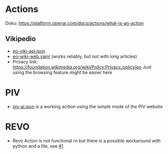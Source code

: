# Actions
Doku: https://platform.openai.com/docs/actions/what-is-an-action

## Vikipedio
* [eo-viki-api.json](https://github.com/parolteknologio/EsperantoGPT/blob/main/actions/eo-viki-api.json)
* [eo-wiki-web.yaml](https://github.com/parolteknologio/EsperantoGPT/blob/main/actions/eo-wiki-web.yaml) (works reliably, but not with long articles)
* Privacy link: https://foundation.wikimedia.org/wiki/Policy:Privacy_policy/eo
Just using the browsing feature might be easier here
  
# PIV
* [piv-ai.json](https://github.com/parolteknologio/EsperantoGPT/blob/main/actions/piv-ai.json) is a working acition using the ismple mode of the PIV website

# REVO
* Revo Action is not functional rn but there is a possible workaround with python and a file, see [#1](https://github.com/parolteknologio/EsperantoGPT/issues/1)
